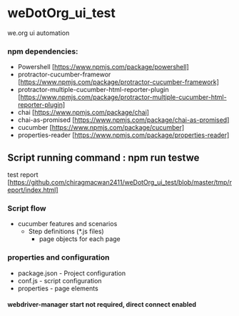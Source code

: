 # weDotOrg_ui_test
we.org ui automation

### npm dependencies:
* Powershell [https://www.npmjs.com/package/powershell]
* protractor-cucumber-framewor [https://www.npmjs.com/package/protractor-cucumber-framework]
* protractor-multiple-cucumber-html-reporter-plugin [https://www.npmjs.com/package/protractor-multiple-cucumber-html-reporter-plugin]
* chai [https://www.npmjs.com/package/chai]
* chai-as-promised [https://www.npmjs.com/package/chai-as-promised]
* cucumber [https://www.npmjs.com/package/cucumber]
* properties-reader [https://www.npmjs.com/package/properties-reader]

## Script running command : npm run testwe 
test report [https://github.com/chiragmacwan2411/weDotOrg_ui_test/blob/master/tmp/report/index.html]

### Script flow
* cucumber features and scenarios
    * Step definitions (*.js files)
        * page objects for each page

### properties and configuration
* package.json - Project configuration 
* conf.js - script configuration
* properties - page elements

#### webdriver-manager start not required, direct connect enabled
